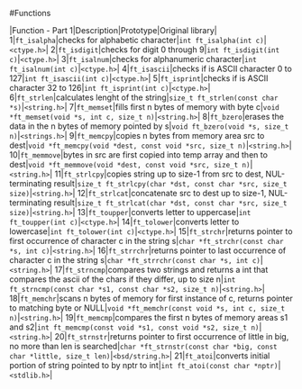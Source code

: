 #Functions

|Function - Part 1|Description|Prototype|Original library|
1|`ft_isalpha`|checks for alphabetic character|`int ft_isalpha(int c)`|`<ctype.h>`|
2|`ft_isdigit`|checks for digit 0 through 9|`int ft_isdigit(int c)`|`<ctype.h>`|
3|`ft_isalnum`|checks for alphanumeric character|`int ft_isalnum(int c)`|`<ctype.h>`|
4|`ft_isascii`|checks if is ASCII character 0 to 127|`int ft_isascii(int c)`|`<ctype.h>`|
5|`ft_isprint`|checks if is ASCII character 32 to 126|`int ft_isprint(int c)`|`<ctype.h>`|
6|`ft_strlen`|calculates lenght of the string|`size_t ft_strlen(const char *s)`|`<string.h>`|
7|`ft_memset`|fills first n bytes of memory with byte c|`void *ft_memset(void *s, int c, size_t n)`|`<string.h>`|
8|`ft_bzero`|erases the data in the n bytes of memory pointed by s|`void ft_bzero(void *s, size_t n)`|`<strings.h>`|
9|`ft_memcpy`|copies n bytes from memory area src to dest|`void *ft_memcpy(void *dest, const void *src, size_t n)`|`<string.h>`|
10|`ft_memmove`|bytes in src are first copied into temp array and then to dest|`void *ft_memmove(void *dest, const void *src, size_t n)`|`<string.h>`|
11|`ft_strlcpy`|copies string up to size-1 from src to dest, NUL-terminating result|`size_t ft_strlcpy(char *dst, const char *src, size_t size)`|`<string.h>`|
12|`ft_strlcat`|concatenate src to dest up to size-1, NUL-terminating result|`size_t ft_strlcat(char *dst, const char *src, size_t size)`|`<string.h>`|
13|`ft_toupper`|converts letter to uppercase|`int ft_toupper(int c)`|`<ctype.h>`|
14|`ft_tolower`|converts letter to lowercase|`int ft_tolower(int c)`|`<ctype.h>`|
15|`ft_strchr`|returns pointer to first occurrence of character c in the string s|`char *ft_strchr(const char *s, int c)`|`<string.h>`|
16|`ft_strrchr`|returns pointer to last occurrence of character c in the string s|`char *ft_strrchr(const char *s, int c)`|`<string.h>`|
17|`ft_strncmp`|compares two strings and returns a int that compares the ascii of the chars if they differ, up to size n|`int ft_strncmp(const char *s1, const char *s2, size_t n)`|`<string.h>`|
18|`ft_memchr`|scans n bytes of memory for first instance of c, returns pointer to matching byte or NULL|`void *ft_memchr(const void *s, int c, size_t n)`|`<string.h>`|
19|`ft_memcmp`|compares the first n bytes of memory areas s1 and s2|`int ft_memcmp(const void *s1, const void *s2, size_t n)`|`<string.h>`|
20|`ft_strnstr`|returns pointer to first occurrence of little in big, no more than len is searched|`char *ft_strnstr(const char *big, const char *little, size_t len)`|`<bsd/string.h>`|
21|`ft_atoi`|converts initial portion of string pointed to by nptr to int|`int ft_atoi(const char *nptr)`|`<stdlib.h>`|
